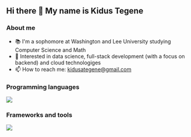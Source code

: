 ## Hi there 👋 My name is Kidus Tegene
### About me
- 📚 I'm a sophomore at Washington and Lee University studying Computer Science and Math
- 🌱 Interested in data science, full-stack development (with a focus on backend) and cloud technologiges
- 📫 How to reach me: kidusategene@gmail.com

### Programming languages
<p align="left">
  <a href="https://skillicons.dev">
    <img src="https://skillicons.dev/icons?i=python,go,javascript,r,c&theme=light" />
  </a>
</p>

### Frameworks and tools

<p align="left">
  <a href="https://skillicons.dev">
    <img src="https://skillicons.dev/icons?i=git,nodejs,react,vite,postgres&theme=light" />
  </a>
</p>


<!--
**Kiduzk/Kiduzk** is a ✨ _special_ ✨ repository because its `README.md` (this file) appears on your GitHub profile.


Here are some ideas to get you started:

- 🔭 I’m currently working on ...
- 🌱 I’m currently learning ...
- 👯 I’m looking to collaborate on ...
- 🤔 I’m looking for help with ...
- 💬 Ask me about ...
- 📫 How to reach me: ...
- 😄 Pronouns: ...
- ⚡ Fun fact: ...
-->
